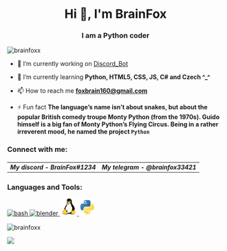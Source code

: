 <h1 align="center">Hi 👋, I'm BrainFox</h1>
<h3 align="center">I am a Python coder</h3>

<p align="left"> <img src="https://komarev.com/ghpvc/?username=brainfoxx&label=Profile%20views&color=0e75b6&style=flat" alt="brainfoxx" /> </p>



- 🔭 I’m currently working on [Discord_Bot](https://github.com/BrainFoxx/discordbot)

- 🌱 I’m currently learning **Python, HTML5, CSS, JS, C# and Czech ^_^**

- 📫 How to reach me **foxbrain160@gmail.com**

- ⚡ Fun fact **The language’s name isn’t about snakes, but about the popular British comedy troupe Monty Python (from the 1970s). Guido himself is a big fan of Monty Python’s Flying Circus. Being in a rather irreverent mood, he named the project `Python`**

<h3 align="left">Connect with me:</h3>
<h5>
 <table>
  <tr>
    <td>My discord - BrainFox#1234</td>
    <td>My telegram - @brainfox33421</td>
  </tr>
</table> 
</h5>
<p align="left">
</p>

<h3 align="left">Languages and Tools:</h3>
<p align="left"> <a href="https://www.gnu.org/software/bash/" target="_blank" rel="noreferrer"> <img src="https://www.vectorlogo.zone/logos/gnu_bash/gnu_bash-icon.svg" alt="bash" width="40" height="40"/> </a> <a href="https://www.blender.org/" target="_blank" rel="noreferrer"> <img src="https://download.blender.org/branding/community/blender_community_badge_white.svg" alt="blender" width="40" height="40"/> </a> <a href="https://www.linux.org/" target="_blank" rel="noreferrer"> <img src="https://raw.githubusercontent.com/devicons/devicon/master/icons/linux/linux-original.svg" alt="linux" width="40" height="40"/> </a> <a href="https://www.python.org" target="_blank" rel="noreferrer"> <img src="https://raw.githubusercontent.com/devicons/devicon/master/icons/python/python-original.svg" alt="python" width="40" height="40"/> </a> </p>

<p><img align="center" src="https://github-readme-streak-stats.herokuapp.com/?user=brainfoxx&theme=dark" alt="brainfoxx" /></p>
<img src="https://discord.c99.nl/widget/theme-3/862301790430429214.png"/>
